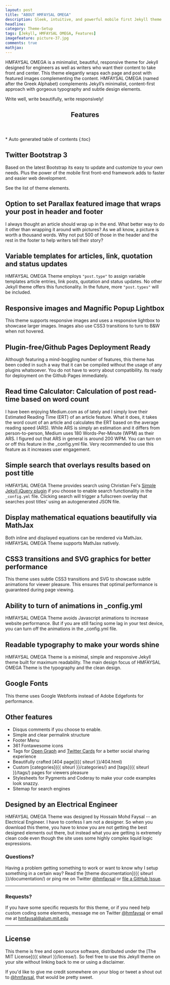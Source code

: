 ```yaml
---
layout: post
title: "ABOUT HMFAYSAL OMEGA"
description: Sleek, intuitive, and powerful mobile first Jekyll theme
headline: 
category: Theme-Setup
tags: [Jekyll, HMFAYSAL OMEGA, Features]
imagefeature: picture-37.jpg 
comments: true
mathjax: 
---
```

HMFAYSAL OMEGA is a minimalist, beautiful, responsive theme for Jekyll designed for engineers as well as writers who want their content to take front and center. This theme elegantly wraps each page and post with featured images complementing the content. HMFAYSAL OMEGA (named after the Greek Alphabet) complements Jekyll’s minimalist, content-first approach with gorgeous typography and subtle design elements.

Write well, write beautifully, write responsively!

<section id="table-of-contents" class="toc">
  <header>
    <h1>Features</h1>
  </header>
<div id="drawer" markdown="1">
*  Auto generated table of contents
{:toc}
</div>
</section><!-- /#table-of-contents -->

## Twitter Bootstrap 3 ##

Based on the latest Bootstrap its easy to update and customize to your own needs. Plus the power of the mobile first front-end framework adds to faster and easier web development.

See the list of theme elements.

## Option to set Parallax featured image that wraps your post in header and footer ##

I always thought an article should wrap up in the end. What better way to do it other than wrapping it around with pictures? As we all know, a picture is worth a thousand words. Why not put 500 of those in the header and the rest in the footer to help writers tell their story?

## Variable templates for articles, link, quotation and status updates ##

HMFAYSAL OMEGA Theme employs `"post.type"` to assign variable templates article entries, link posts, quotation and status updates. No other Jekyll theme offers this functionality. In the future, more `"post.types"` will be included.

## Responsive images and Magnific Popup Lightbox ##

This theme supports responsive images and uses a responsive lightbox to showcase larger images. Images also use CSS3 transitions to turn to B&W when not hovered.

## Plugin-free/Github Pages Deployment Ready ##

Although featuring a mind-boggling number of features, this theme has been coded in such a way that it can be compiled without the usage of any plugins whatsoever. You do not have to worry about compatibility. Its ready for deployment on the Github Pages immediately.

## Read time Calculator: Calculation of post read-time based on word count ##

I have been enjoying Medium.com as of lately and I simply love their Estimated Reading Time (ERT) of an article feature. What it does, it takes the word count of an article and calculates the ERT based on the average reading speed (ARS). While ARS is simply an estimation and it differs from person-to-person, Medium uses 180 Words-Per-Minute (WPM) as their ARS. I figured out that ARS in general is around 200 WPM. You can turn on or off this feature in the _config.yml file. Very recommended to use this feature as it increases user engagement.

## Simple search that overlays results based on post title ##

HMFAYSAL OMEGA Theme provides search using Christian Fei's [Simple Jekyll jQuery plugin](https://github.com/christian-fei/Simple-Jekyll-Search) if you choose to enable search functionality in the `_config.yml` file. Clicking search will trigger a fullscreen overlay that searches post titles' using an autogenerated JSON file.

## Display mathematical equations beautifully via MathJax ##

Both inline and displayed equations can be rendered via MathJax. HMFAYSAL OMEGA Theme supports MathJax natively.

## CSS3 transitions and SVG graphics for better performance  ##

This theme uses subtle CSS3 transitions and SVG to showcase subtle animations for viewer pleasure. This ensures that optimal performance is guaranteed during page viewing.

## Ability to turn of animations in _config.yml ##

HMFAYSAL OMEGA Theme avoids Javascript animations to increase website performance. But if you are still facing some lag in your test device, you can turn off the animations in the _config.yml file.

## Readable typography to make your words shine ##

HMFAYSAL OMEGA Theme is a minimal, simple and responsive Jekyll theme built for maximum readability. The main design focus of HMFAYSAL OMEGA Theme is the typography and the clean design. 

## Google Fonts ##

This theme uses Google Webfonts instead of Adobe Edgefonts for performance. 

## Other features ##

* Disqus comments if you choose to enable.
* Simple and clear permalink structure
* Footer Menu
* 361 Fontawesome icons
* Tags for [Open Graph](https://developers.facebook.com/docs/opengraph/) and [Twitter Cards](https://dev.twitter.com/docs/cards) for a better social sharing experience
* Beautifully crafted [404 page]({{ siteurl }}/404.html)
* Custom [categories]({{ siteurl }}/categories/) and [tags]({{ siteurl }}/tags/) pages for viewers pleasure
* Stylesheets for Pygments and Coderay to make your code examples look snazzy.
* Sitemap for search engines


## Designed by an Electrical Engineer

HMFAYSAL OMEGA Theme was designed by Hossain Mohd Faysal -- an Electrical Engineer. I have to confess I am not a designer. So when you download this theme, you have to know you are not getting the best designed elements out there, but instead what you are getting is extremely clean code even though the site uses some highly complex liquid logic expressions.

### Questions?

Having a problem getting something to work or want to know why I setup something in a certain way? Read the [theme documentation]({{ siteurl }}/documentation/) or ping me on Twitter [@hmfaysal](http://twitter.com/hmfaysal) or [file a GitHub Issue](https://github.com/hmfaysal/hmfaysal-omega-theme/issues/new).

---

### Requests?

If you have some specific requests for this theme, or if you need help custom coding some elements, message me on Twitter [@hmfaysal](http://twitter.com/hmfaysal) or email me at [hmfaysal@alum.mit.edu](mailto:hmfaysal@alum.mit.edu)

---

## License

This theme is free and open source software, distributed under the [The MIT License]({{ siteurl }}/license/). So feel free to use this Jekyll theme on your site without linking back to me or using a disclaimer.


If you'd like to give me credit somewhere on your blog or tweet a shout out to [@hmfaysal](https://twitter.com/hmfaysal), that would be pretty sweet.